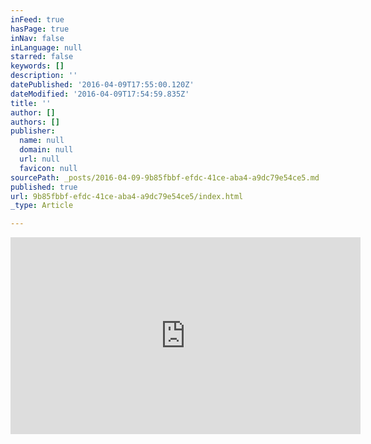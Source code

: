 ```yaml
---
inFeed: true
hasPage: true
inNav: false
inLanguage: null
starred: false
keywords: []
description: ''
datePublished: '2016-04-09T17:55:00.120Z'
dateModified: '2016-04-09T17:54:59.835Z'
title: ''
author: []
authors: []
publisher:
  name: null
  domain: null
  url: null
  favicon: null
sourcePath: _posts/2016-04-09-9b85fbbf-efdc-41ce-aba4-a9dc79e54ce5.md
published: true
url: 9b85fbbf-efdc-41ce-aba4-a9dc79e54ce5/index.html
_type: Article

---
```

<iframe width="560" height="315" src="https://www.youtube.com/embed/rM4k63naLjU" frameborder="0" allowfullscreen="allowfullscreen" style="">&lt;&gt;&lt;&gt;&lt;/&gt;&lt;/&gt;</iframe>